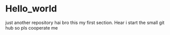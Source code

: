 # Hello_world
just another repository
hai bro this my first section. Hear i start the small git hub 
so pls cooperate me
